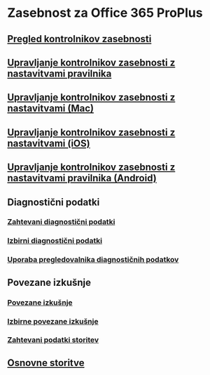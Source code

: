 # Zasebnost za Office 365 ProPlus
## [Pregled kontrolnikov zasebnosti](overview-privacy-controls.md)
## [Upravljanje kontrolnikov zasebnosti z nastavitvami pravilnika](manage-privacy-controls.md)
## [Upravljanje kontrolnikov zasebnosti z nastavitvami (Mac)](mac-privacy-preferences.md)
## [ Upravljanje kontrolnikov zasebnosti z nastavitvami (iOS)](ios-privacy-preferences.md)
## [Upravljanje kontrolnikov zasebnosti z nastavitvami pravilnika (Android)](android-privacy-controls.md)

## Diagnostični podatki
### [Zahtevani diagnostični podatki](required-diagnostic-data.md)
### [Izbirni diagnostični podatki](optional-diagnostic-data.md)
### [Uporaba pregledovalnika diagnostičnih podatkov](https://support.office.com/article/cf761ce9-d805-4c60-a339-4e07f3182855)

## Povezane izkušnje
### [Povezane izkušnje](connected-experiences.md)
### [Izbirne povezane izkušnje](optional-connected-experiences.md)
### [Zahtevani podatki storitev](required-service-data.md)

## [Osnovne storitve](essential-services.md)
